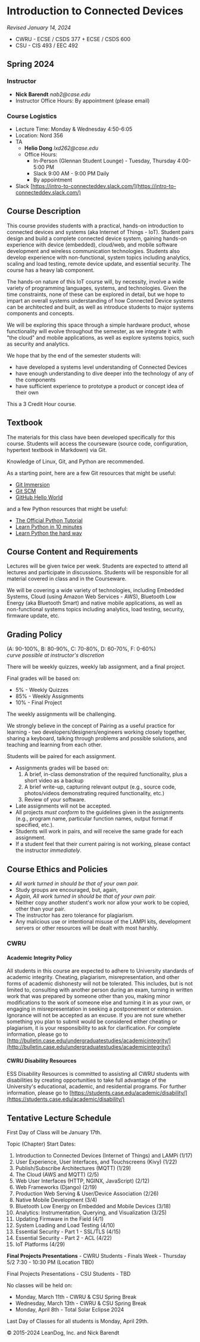 # Introduction to Connected Devices

_Revised January 14, 2024_

* CWRU - ECSE / CSDS 377 + ECSE / CSDS 600
* CSU - CIS 493 / EEC 492

## Spring 2024

### Instructor

* **Nick Barendt** _nab2@case.edu_
* Instructor Office Hours:  By appointment (please email)

### Course Logistics

* Lecture Time:  Monday & Wednesday 4:50-6:05
* Location: Nord 356 
* TA
	* **Helio Dong** _lxd262@case.edu_
  	* Office Hours:
  		* In-Person (Glennan Student Lounge) - Tuesday, Thursday 4:00-5:00 PM
  		* Slack 9:00 AM - 9:00 PM Daily
  		* By appointment
* Slack [https://intro-to-connecteddev.slack.com/](https://intro-to-connecteddev.slack.com/)  

## Course Description

This course provides students with a practical, hands-on introduction to connected devices and systems (aka Internet of Things - IoT).  Student pairs design and build a complete connected device system, gaining hands-on experience with device (embedded), cloud/web, and mobile software development and wireless communication technologies.  Students also develop experience with non-functional, system topics including analytics, scaling and load testing, remote device update, and essential security.  The course has a heavy lab component.

The hands-on nature of this IoT course will, by necessity, involve a wide variety of programming languages, systems, and technologies.  Given the time constraints, none of these can be explored in detail, but we hope to impart an overall systems understanding of how Connected Device systems can be architected and built, as well as introduce students to major systems components and concepts.

We will be exploring this space through a simple hardware product, whose functionality will evolve throughout the semester, as we integrate it with "the cloud" and mobile applications, as well as explore systems topics, such as security and analytics.

We hope that by the end of the semester students will:

* have developed a systems level understanding of Connected Devices
* have enough understanding to dive deeper into the technology of any of the components
* have sufficient experience to prototype a product or concept idea of their own

This a 3 Credit Hour course.

## Textbook

The materials for this class have been developed specifically for this course.  Students will access the courseware (source code, configuration, hypertext textbook in Markdown) via Git.

Knowledge of Linux, Git, and Python are recommended.

As a starting point, here are a few Git resources that might be useful:

* [Git Immersion](http://gitimmersion.com)
* [Git SCM](https://git-scm.com/)
* [GitHub Hello World](https://guides.github.com/activities/hello-world/)

and a few Python resources that might be useful:

* [The Official Python Tutorial](http://docs.python.org/tutorial/)
* [Learn Python in 10 minutes](http://www.korokithakis.net/tutorials/python/)
* [Learn Python the hard way](http://learnpythonthehardway.org/)

## Course Content and Requirements

Lectures will be given twice per week.  Students are expected to attend all lectures and participate in discussions.  Students will be responsible for all material covered in class and in the Courseware.  

We will be covering a wide variety of technologies, including Embedded Systems, Cloud (using Amazon Web Services - AWS), Bluetooth Low Energy (aka Bluetooth Smart) and native mobile applications, as well as non-functional systems topics including analytics, load testing, security, firmware update, etc.

## Grading Policy

(A: 90-100%, B: 80-90%, C: 70-80%, D: 60-70%, F: 0-60%)  
_curve possible at instructor's discretion_

There will be weekly quizzes, weekly lab assignment, and a final project.  

Final grades will be based on:

* 5% - Weekly Quizzes
* 85% - Weekly Assignments
* 10% - Final Project

The weekly assignments will be challenging.

We strongly believe in the concept of Pairing as a useful practice for learning - two developers/designers/engineers working closely together, sharing a keyboard, talking through problems and possible solutions, and teaching and learning from each other.

Students will be paired for each assignment.

* Assignments grades will be based on:
    1. A brief, in-class demonstration of the required functionality, plus a short video as a backup
    2. A brief write-up, capturing relevant output (e.g., source code, photos/videos demonstrating required functionality, etc.)
    3. Review of your software.
* Late assignments will not be accepted.
* All projects *must conform* to the guidelines given in the assignments (e.g., program name, particular function names, output format if specified, etc.).
* Students will work in pairs, and will receive the same grade for each assignment.
* If a student feel that their current pairing is not working, please contact the instructor _immediately_.

## Course Ethics and Policies

* _All work turned in should be that of your own pair._
* Study groups are encouraged, but, again,
* _Again, All work turned in should be that of your own pair._
* Neither copy another student's work nor allow your work to be copied, other than your pair.
* The instructor has zero tolerance for plagiarism.
* Any malicious use or intentional misuse of the LAMPI kits, development servers or other resources will be dealt with most harshly.

### CWRU

#### Academic Integrity Policy

All students in this course are expected to adhere to University standards of academic integrity. Cheating, plagiarism, misrepresentation, and other forms of academic dishonesty will not be tolerated. This includes, but is not limited to, consulting with another person during an exam, turning in written work that was prepared by someone other than you, making minor modifications to the work of someone else and turning it in as your own, or engaging in misrepresentation in seeking a postponement or extension. Ignorance will not be accepted as an excuse. If you are not sure whether something you plan to submit would be considered either cheating or plagiarism, it is your responsibility to ask for clarification.  For complete information, please go to [http://bulletin.case.edu/undergraduatestudies/academicintegrity/](http://bulletin.case.edu/undergraduatestudies/academicintegrity/)

#### CWRU Disability Resources

ESS Disability Resources is committed to assisting all CWRU students with disabilities by creating opportunities to take full advantage of the University's educational, academic, and residential programs.  For further information, please go to [https://students.case.edu/academic/disability/](https://students.case.edu/academic/disability/)

## Tentative Lecture Schedule

First Day of Class will be January 17th.

Topic (Chapter) Start Dates:

1. Introduction to Connected Devices (Internet of Things) and LAMPi (1/17)
1. User Experience, User Interfaces, and Touchscreens (Kivy) (1/22)
1. Publish/Subscribe Architectures (MQTT) (1/29)
1. The Cloud (AWS and MQTT) (2/5)
1. Web User Interfaces (HTTP, NGINX, JavaScript) (2/12)
1. Web Frameworks (Django) (2/19)
1. Production Web Serving & User/Device Association (2/26)
1. Native Mobile Development (3/4)
1. Bluetooth Low Energy on Embedded and Mobile Devices (3/18)
1. Analytics: Instrumentation, Querying, and Visualization (3/25)
1. Updating Firmware in the Field (4/1)
1. System Loading and Load Testing (4/10)
1. Essential Security - Part 1 - SSL/TLS (4/15)
1. Essential Security - Part 2 - ACL (4/22)
1. IoT Platforms (4/29)

**Final Projects Presentations** - CWRU Students - Finals Week - 
Thursday 5/2 7:30 - 10:30 PM (Location TBD)

Final Projects Presentations - CSU Students - TBD

No classes will be held on:

* Monday, March 11th - CWRU & CSU Spring Break
* Wednesday, March 13th - CWRU & CSU Spring Break 
* Monday, April 8th - Total Solar Eclipse 2024

Last Day of Classes for all students is Monday, April 29th.

&copy; 2015-2024 LeanDog, Inc. and Nick Barendt
